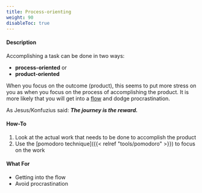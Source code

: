 ```yaml
---
title: Process-orienting
weight: 90
disableToc: true
---
```


#### Description

Accomplishing a task can be done in two ways:

- **process-oriented** or
- **product-oriented**

When you focus on the outcome (product), this seems to put more stress on you
as when you focus on the process of accomplishing the product. It is more likely
that you will get into a [flow](https://en.wikipedia.org/wiki/Flow_(psychology))
and dodge procrastination.

As Jesus/Konfuzius said: ***The journey is the reward.***

#### How-To

1. Look at the actual work that needs to be done to accomplish the product
2. Use the [pomodoro technique]({{< relref "tools/pomodoro" >}}) to focus on
   the work

#### What For

* Getting into the flow
* Avoid procrastination
